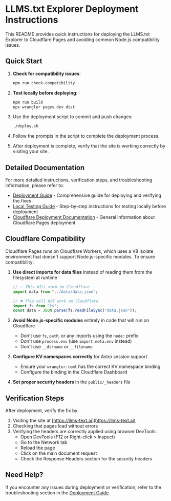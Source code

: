 # LLMS.txt Explorer Deployment Instructions

This README provides quick instructions for deploying the LLMS.txt Explorer to Cloudflare Pages and avoiding common Node.js compatibility issues.

## Quick Start

1. **Check for compatibility issues**:

   ```bash
   npm run check-compatibility
   ```

2. **Test locally before deploying**:

   ```bash
   npm run build
   npx wrangler pages dev dist
   ```

3. Use the deployment script to commit and push changes:

   ```bash
   ./deploy.sh
   ```

4. Follow the prompts in the script to complete the deployment process.

5. After deployment is complete, verify that the site is working correctly by visiting your site.

## Detailed Documentation

For more detailed instructions, verification steps, and troubleshooting information, please refer to:

- [Deployment Guide](docs/DEPLOYMENT_GUIDE.md) - Comprehensive guide for deploying and verifying the fixes
- [Local Testing Guide](docs/LOCAL_TESTING.md) - Step-by-step instructions for testing locally before deployment
- [Cloudflare Deployment Documentation](docs/CLOUDFLARE_DEPLOYMENT.md) - General information about Cloudflare Pages deployment

## Cloudflare Compatibility

Cloudflare Pages runs on Cloudflare Workers, which uses a V8 isolate environment that doesn't support Node.js-specific modules. To ensure compatibility:

1. **Use direct imports for data files** instead of reading them from the filesystem at runtime

   ```javascript
   // ✅ This WILL work on Cloudflare
   import data from "../data/data.json";

   // ❌ This will NOT work on Cloudflare
   import fs from "fs";
   const data = JSON.parse(fs.readFileSync("data.json"));
   ```

2. **Avoid Node.js-specific modules** entirely in code that will run on Cloudflare

   - Don't use `fs`, `path`, or any imports using the `node:` prefix
   - Don't use `process.env` (use `import.meta.env` instead)
   - Don't use `__dirname` or `__filename`

3. **Configure KV namespaces correctly** for Astro session support

   - Ensure your `wrangler.toml` has the correct KV namespace binding
   - Configure the binding in the Cloudflare Dashboard

4. **Set proper security headers** in the `public/_headers` file

## Verification Steps

After deployment, verify the fix by:

1. Visiting the site at [https://llms-text.ai](https://llms-text.ai)
2. Checking that pages load without errors
3. Verifying the headers are correctly applied using browser DevTools:
   - Open DevTools (F12 or Right-click > Inspect)
   - Go to the Network tab
   - Reload the page
   - Click on the main document request
   - Check the Response Headers section for the security headers

## Need Help?

If you encounter any issues during deployment or verification, refer to the troubleshooting section in the [Deployment Guide](docs/DEPLOYMENT_GUIDE.md).
